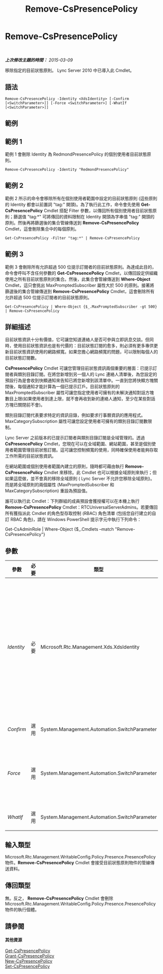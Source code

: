 ﻿---
title: Remove-CsPresencePolicy
TOCTitle: Remove-CsPresencePolicy
ms:assetid: ecdbfef8-2b7c-4bd7-bf01-7fb230eefe9f
ms:mtpsurl: https://technet.microsoft.com/zh-tw/library/Gg399070(v=OCS.15)
ms:contentKeyID: 49292713
ms.date: 08/24/2015
mtps_version: v=OCS.15
ms.translationtype: HT
---

# Remove-CsPresencePolicy

 

_**上次修改主題的時間：** 2015-03-09_

移除指定的目前狀態原則。 Lync Server 2010 中已導入此 Cmdlet。

## 語法

    Remove-CsPresencePolicy -Identity <XdsIdentity> [-Confirm [<SwitchParameter>]] [-Force <SwitchParameter>] [-WhatIf [<SwitchParameter>]]

## 範例

## 範例 1

範例 1 會刪除 Identity 為 RedmondPresencePolicy 的個別使用者目前狀態原則。

    Remove-CsPresencePolicy -Identity "RedmondPresencePolicy"

## 範例 2

範例 2 所示的命令會移除所有在個別使用者範圍中設定的目前狀態原則 (這些原則的 Identity 都會以前置詞 "tag:" 開頭)。為了執行此工作，命令會先使用 **Get-CsPresencePolicy** Cmdlet 搭配 Filter 參數，以傳回所有個別使用者目前狀態原則；篩選值 "tag:\*" 可將傳回的資料限制在 Identity 開頭為字串值 "tag:" 開頭的原則。然後再將篩選後的集合管線傳送到 **Remove-CsPresencePolicy** Cmdlet，這會刪除集合中的每個原則。

    Get-CsPresencePolicy -Filter "tag:*" | Remove-CsPresencePolicy

## 範例 3

範例 3 會刪除所有允許超過 500 位提示訂閱者的目前狀態原則。為達成此目的，命令會呼叫不含任何參數的 **Get-CsPresencePolicy** Cmdlet，以傳回設定供組織使用之所有目前狀態原則的集合。然後，此集合會管線傳送到 **Where-Object** Cmdlet，這只會挑出 MaxPromptedSubscriber 屬性大於 500 的原則。接著將篩選後的集合管線傳送到 **Remove-CsPresencePolicy** Cmdlet，這會刪除所有允許超過 500 位提示訂閱者的目前狀態原則。

    Get-CsPresencePolicy | Where-Object {$_.MaxPromptedSubscriber -gt 500} | Remove-CsPresencePolicy

## 詳細描述

目前狀態資訊十分有價值，它可讓您知道連絡人是否可參與立即訊息交談。但同時，使用目前狀態資訊也是有代價的：目前狀態訂閱的愈多，則必須有更多專供更新目前狀態資訊使用的網路頻寬。如果您擔心網路頻寬的問題，可以限制每個人的目前狀態訂閱數。

**CsPresencePolicy** Cmdlet 可讓您管理目前狀態資訊兩個重要的層面：已提示訂閱者與類別目錄訂閱。在將您新增到另一個人的 Lync 連絡人清單後，為您設定的預設行為是會收到快顯通知來告知已將您新增到該清單中。一直到您將快顯方塊關閉後，每個通知才能計算為一個已提示訂戶。目前狀態原則的 MaxPromptedSubscriber 屬性可讓您指定使用者可擁有的未解決通知對話方塊數目上限(如果使用者到達上限，就不會再收到新的連絡人通知，至少在某些對話方塊已關閉前不會)。

類別目錄訂閱代表要求特定的資訊目錄，例如要求行事曆資訊的應用程式。MaxCategorySubscription 屬性可讓您設定使用者可擁有的類別目錄訂閱數限制。

Lync Server 之前版本的已提示訂閱者與類別目錄訂閱是全域管理的。透過 **CsPresencePolicy** Cmdlet，您現在可以在全域範圍、網站範圍，甚至是個別使用者範圍管理目前狀態訂閱。這可讓您控制頻寬的使用，同時確保使用者能夠存取工作所需的目前狀態資訊。

在網站範圍或個別使用者範圍內建立的原則，隨時都可藉由執行 **Remove-CsPresencePolicy** Cmdlet 來移除。此 Cmdlet 也可以根據全域原則來執行；但如果這麼做，並不會真的移除全域原則 ( Lync Server 不允許您移除全域原則)。而是將全域原則的兩個屬性 (MaxPromptedSubscriber 和 MaxCategorySubscription) 重設為預設值。

誰可以執行此 Cmdlet：下列群組的成員預設會獲授權可以在本機上執行 **Remove-CsPresencePolicy** Cmdlet：RTCUniversalServerAdmins。若要傳回所有獲指派此 Cmdlet 的角色型存取控制 (RBAC) 角色清單 (包括您自行建立的自訂 RBAC 角色)，請在 Windows PowerShell 提示字元中執行下列命令：

Get-CsAdminRole | Where-Object {$\_.Cmdlets –match "Remove-CsPresencePolicy"}

## 參數


<table>
<colgroup>
<col style="width: 25%" />
<col style="width: 25%" />
<col style="width: 25%" />
<col style="width: 25%" />
</colgroup>
<thead>
<tr class="header">
<th>參數</th>
<th>必要</th>
<th>類型</th>
<th>說明</th>
</tr>
</thead>
<tbody>
<tr class="odd">
<td><p><em>Identity</em></p></td>
<td><p>必要</p></td>
<td><p>Microsoft.Rtc.Management.Xds.XdsIdentity</p></td>
<td><p>要移除之目前狀態原則的唯一識別碼。若要移除已設定於網站範圍內的原則，可使用類似下列的語法：-Identity &quot;site:Redmond&quot;。若要移除已設定於個別使用者範圍內的原則，請使用類似下列的語法：-Identity &quot;RedmondPresencePolicy&quot;。</p>
<p><strong>Remove-CsPresencePolicy</strong> Cmdlet 也可以根據全域原則來執行；若要執行這項操作，可使用下列語法：-Identity global。但是，請注意，系統不會移除全域原則。而是將該原則內的屬性重設為其預設值。</p></td>
</tr>
<tr class="even">
<td><p><em>Confirm</em></p></td>
<td><p>選用</p></td>
<td><p>System.Management.Automation.SwitchParameter</p></td>
<td><p>在執行命令前先提示確認。</p></td>
</tr>
<tr class="odd">
<td><p><em>Force</em></p></td>
<td><p>選用</p></td>
<td><p>System.Management.Automation.SwitchParameter</p></td>
<td><p>如果存在，將導致 <strong>Remove-CsPresencePolicy</strong> Cmdlet 刪除個別使用者原則，即使原則目前已指派給至少一位使用者也一樣。如果不存在，系統將要求您在移除仍在使用中的原則之前，先確認刪除要求。</p></td>
</tr>
<tr class="even">
<td><p><em>WhatIf</em></p></td>
<td><p>選用</p></td>
<td><p>System.Management.Automation.SwitchParameter</p></td>
<td><p>說明執行命令時若不實際執行命令的後果。</p></td>
</tr>
</tbody>
</table>


## 輸入類型

Microsoft.Rtc.Management.WritableConfig.Policy.Presence.PresencePolicy 物件。**Remove-CsPresencePolicy** Cmdlet 會接受目前狀態原則物件的管線傳送資料。

## 傳回類型

無。反之， **Remove-CsPresencePolicy** Cmdlet 會刪除 Microsoft.Rtc.Management.WritableConfig.Policy.Presence.PresencePolicy 物件的執行個體。

## 請參閱

#### 其他資源

[Get-CsPresencePolicy](get-cspresencepolicy.md)  
[Grant-CsPresencePolicy](grant-cspresencepolicy.md)  
[New-CsPresencePolicy](new-cspresencepolicy.md)  
[Set-CsPresencePolicy](set-cspresencepolicy.md)

